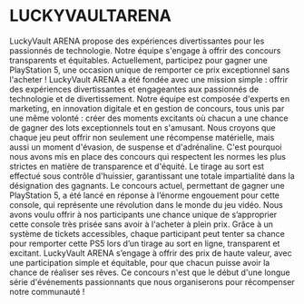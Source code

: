 # LUCKYVAULTARENA
LuckyVault ARENA propose des expériences divertissantes pour les passionnés de technologie. Notre équipe s'engage à offrir des concours transparents et équitables. Actuellement, participez pour gagner une PlayStation 5, une occasion unique de remporter ce prix exceptionnel sans l'acheter !
LuckyVault ARENA a été fondée avec une mission simple : offrir des expériences divertissantes et engageantes aux passionnés de technologie et de divertissement. Notre équipe est composée d'experts en marketing, en innovation digitale et en gestion de concours, tous unis par une même volonté : créer des moments excitants où chacun a une chance de gagner des lots exceptionnels tout en s'amusant.
Nous croyons que chaque jeu peut offrir non seulement une récompense matérielle, mais aussi un moment d'évasion, de suspense et d'adrénaline. C'est pourquoi nous avons mis en place des concours qui respectent les normes les plus strictes en matière de transparence et d'équité. Le tirage au sort est effectué sous contrôle d'huissier, garantissant une totale impartialité dans la désignation des gagnants.
Le concours actuel, permettant de gagner une PlayStation 5, a été lancé en réponse à l’énorme engouement pour cette console, qui représente une révolution dans le monde du jeu vidéo. Nous avons voulu offrir à nos participants une chance unique de s’approprier cette console très prisée sans avoir à l'acheter à plein prix. Grâce à un système de tickets accessibles, chaque participant peut tenter sa chance pour remporter cette PS5 lors d’un tirage au sort en ligne, transparent et excitant.
LuckyVault ARENA s’engage à offrir des prix de haute valeur, avec une participation simple et équitable, pour que chacun puisse avoir la chance de réaliser ses rêves. Ce concours n'est que le début d'une longue série d'événements passionnants que nous organiserons pour récompenser notre communauté !
